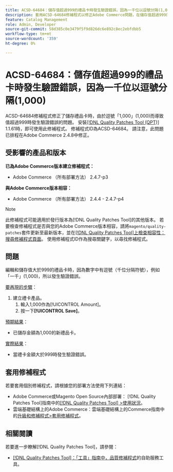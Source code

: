```yaml
---
title: ACSD-64684：儲存值超過999的禮品卡時發生驗證錯誤，因為一千位以逗號分隔(1,000)
description: 套用ACSD-64684修補程式以修正Adobe Commerce問題，在儲存值超過999的禮品卡時，由於逗號為「1,000」(1,000)而導致驗證錯誤。
feature: Catalog Management
role: Admin, Developer
source-git-commit: 58d385c0e3479f5f9d826dc6e892c8ec2ebfdbb5
workflow-type: tm+mt
source-wordcount: '359'
ht-degree: 0%

---
```



# ACSD-64684：儲存值超過999的禮品卡時發生驗證錯誤，因為一千位以逗號分隔(1,000)

ACSD-64684修補程式修正了儲存禮品卡時，由於逗號「1,000」(1,000)而導致值超過999時發生驗證錯誤的問題。 安裝[[!DNL Quality Patches Tool (QPT)]](/help/tools/quality-patches-tool/quality-patches-tool-to-self-serve-quality-patches.md) 1.1.61時，即可使用此修補程式。 修補程式ID為ACSD-64684。 請注意，此問題已排程在Adobe Commerce 2.4.8中修正。

## 受影響的產品和版本

**已為Adobe Commerce版本建立修補程式：**

* Adobe Commerce （所有部署方法） 2.4.7-p3

**與Adobe Commerce版本相容：**

* Adobe Commerce （所有部署方法） 2.4.4 - 2.4.7-p4

>[!NOTE]
>
>此修補程式可能適用於發行版本為[!DNL Quality Patches Tool]的其他版本。 若要檢查修補程式是否與您的Adobe Commerce版本相容，請將`magento/quality-patches`套件更新至最新版本，並在[[!DNL Quality Patches Tool]上檢查相容性：搜尋修補程式頁面](https://experienceleague.adobe.com/tools/commerce-quality-patches/index.html?lang=zh-Hant)。 使用修補程式ID作為搜尋關鍵字，以尋找修補程式。

## 問題

編輯和儲存值大於999的禮品卡時，因為數字中有逗號（千位分隔符號），例如「一千」(1,000)，所以發生驗證錯誤。

<u>要再現的步驟</u>：

1. 建立禮卡產品。
   1. 輸入1,000作為[!UICONTROL Amount]。
   1. 按一下&#x200B;**[!UICONTROL Save]**。

<u>預期結果</u>：

* 已儲存金額為1,000的新禮品卡。

<u>實際結果</u>：

* 當禮卡金額大於999時發生驗證錯誤。

## 套用修補程式

若要套用個別修補程式，請根據您的部署方法使用下列連結：

* Adobe Commerce或Magento Open Source內部部署： [!DNL Quality Patches Tool]指南中的[[!DNL Quality Patches Tool] >使用狀況](/help/tools/quality-patches-tool/usage.md)。
* 雲端基礎結構上的Adobe Commerce：雲端基礎結構上的Commerce指南中的[升級和修補程式>套用修補程式](https://experienceleague.adobe.com/docs/commerce-cloud-service/user-guide/develop/upgrade/apply-patches.html?lang=zh-Hant)。

## 相關閱讀

若要進一步瞭解[!DNL Quality Patches Tool]，請參閱：

* [[!DNL Quality Patches Tool]：「工具」指南中，品質修補程式](/help/tools/quality-patches-tool/quality-patches-tool-to-self-serve-quality-patches.md)的自助服務工具。
